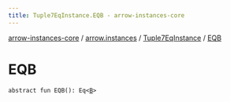 ```yaml
---
title: Tuple7EqInstance.EQB - arrow-instances-core
---
```


[arrow-instances-core](../../index.html) / [arrow.instances](../index.html) / [Tuple7EqInstance](index.html) / [EQB](./-e-q-b.html)

# EQB

`abstract fun EQB(): Eq<`[`B`](index.html#B)`>`